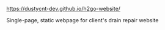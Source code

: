 https://dustycnt-dev.github.io/h2go-website/

Single-page, static webpage for client's drain repair website
